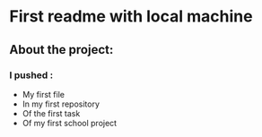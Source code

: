 # First readme with local machine

## About the project:

### I pushed :
* My first file
* In my first repository
* Of the first task
* Of my first school project
